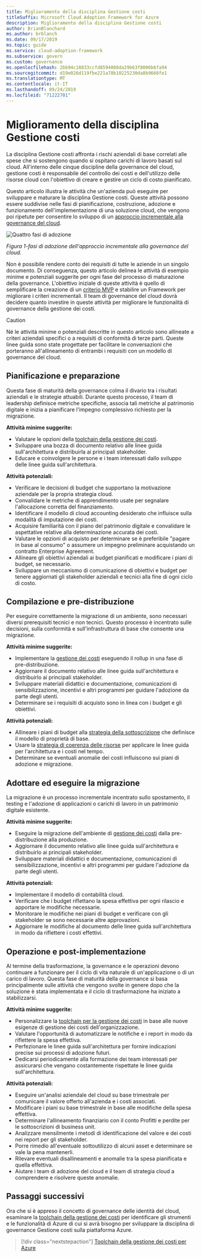 ```yaml
---
title: Miglioramento della disciplina Gestione costi
titleSuffix: Microsoft Cloud Adoption Framework for Azure
description: Miglioramento della disciplina Gestione costi
author: BrianBlanchard
ms.author: brblanch
ms.date: 09/17/2019
ms.topic: guide
ms.service: cloud-adoption-framework
ms.subservice: govern
ms.custom: governance
ms.openlocfilehash: 2bb94c18833ccfd8594088da29b63f8006b6fa94
ms.sourcegitcommit: d19e026d119fbe221a78b10225230da8b9666fe1
ms.translationtype: MT
ms.contentlocale: it-IT
ms.lasthandoff: 09/24/2019
ms.locfileid: "71222701"
---
```

# <a name="cost-management-discipline-improvement"></a>Miglioramento della disciplina Gestione costi

La disciplina Gestione costi affronta i rischi aziendali di base correlati alle spese che si sostengono quando si ospitano carichi di lavoro basati sul cloud. All'interno delle cinque discipline della governance del cloud, gestione costi è responsabile del controllo dei costi e dell'utilizzo delle risorse cloud con l'obiettivo di creare e gestire un ciclo di costo pianificato.

Questo articolo illustra le attività che un'azienda può eseguire per sviluppare e maturare la disciplina Gestione costi. Queste attività possono essere suddivise nelle fasi di pianificazione, costruzione, adozione e funzionamento dell'implementazione di una soluzione cloud, che vengono poi ripetute per consentire lo sviluppo di un [approccio incrementale alla governance del cloud](../guides/index.md#an-incremental-approach-to-cloud-governance).

![Quattro fasi di adozione](../../_images/govern/adoption-phases.png)

*Figura 1-fasi di adozione dell'approccio incrementale alla governance del cloud.*

Non è possibile rendere conto dei requisiti di tutte le aziende in un singolo documento. Di conseguenza, questo articolo delinea le attività di esempio minime e potenziali suggerite per ogni fase del processo di maturazione della governance. L'obiettivo iniziale di queste attività è quello di semplificare la creazione di un [criterio MVP](../guides/index.md#an-incremental-approach-to-cloud-governance) e stabilire un Framework per migliorare i criteri incrementali. Il team di governance del cloud dovrà decidere quanto investire in queste attività per migliorare le funzionalità di governance della gestione dei costi.

> [!CAUTION]
> Né le attività minime o potenziali descritte in questo articolo sono allineate a criteri aziendali specifici o a requisiti di conformità di terze parti. Queste linee guida sono state progettate per facilitare le conversazioni che porteranno all'allineamento di entrambi i requisiti con un modello di governance del cloud.

## <a name="planning-and-readiness"></a>Pianificazione e preparazione

Questa fase di maturità della governance colma il divario tra i risultati aziendali e le strategie attuabili. Durante questo processo, il team di leadership definisce metriche specifiche, associa tali metriche al patrimonio digitale e inizia a pianificare l'impegno complessivo richiesto per la migrazione.

**Attività minime suggerite:**

- Valutare le opzioni della [toolchain della gestione dei costi](./toolchain.md).
- Sviluppare una bozza di documento relativo alle linee guida sull'architettura e distribuirla ai principali stakeholder.
- Educare e coinvolgere le persone e i team interessati dallo sviluppo delle linee guida sull'architettura.

**Attività potenziali:**

- Verificare le decisioni di budget che supportano la motivazione aziendale per la propria strategia cloud.
- Convalidare le metriche di apprendimento usate per segnalare l'allocazione corretta del finanziamento.
- Identificare il modello di cloud accounting desiderato che influisce sulla modalità di imputazione dei costi.
- Acquisire familiarità con il piano del patrimonio digitale e convalidare le aspettative relative alla determinazione accurata dei costi.
- Valutare le opzioni di acquisto per determinare se è preferibile "pagare in base al consumo" o assumere un impegno preliminare acquistando un contratto Enterprise Agreement.
- Allineare gli obiettivi aziendali ai budget pianificati e modificare i piani di budget, se necessario.
- Sviluppare un meccanismo di comunicazione di obiettivi e budget per tenere aggiornati gli stakeholder aziendali e tecnici alla fine di ogni ciclo di costo.

## <a name="build-and-predeployment"></a>Compilazione e pre-distribuzione

Per eseguire correttamente la migrazione di un ambiente, sono necessari diversi prerequisiti tecnici e non tecnici. Questo processo è incentrato sulle decisioni, sulla conformità e sull'infrastruttura di base che consente una migrazione.

**Attività minime suggerite:**

- Implementare la [gestione dei costi](./toolchain.md) eseguendo il rollup in una fase di pre-distribuzione.
- Aggiornare il documento relativo alle linee guida sull'architettura e distribuirlo ai principali stakeholder.
- Sviluppare materiali didattici e documentazione, comunicazioni di sensibilizzazione, incentivi e altri programmi per guidare l'adozione da parte degli utenti.
- Determinare se i requisiti di acquisto sono in linea con i budget e gli obiettivi.

**Attività potenziali:**

- Allineare i piani di budget alla [strategia della sottoscrizione](../../decision-guides/subscriptions/index.md) che definisce il modello di proprietà di base.
- Usare la [strategia di coerenza delle risorse](../../decision-guides/resource-consistency/index.md) per applicare le linee guida per l'architettura e i costi nel tempo.
- Determinare se eventuali anomalie dei costi influiscono sui piani di adozione e migrazione.

## <a name="adopt-and-migrate"></a>Adottare ed eseguire la migrazione

La migrazione è un processo incrementale incentrato sullo spostamento, il testing e l'adozione di applicazioni o carichi di lavoro in un patrimonio digitale esistente.

**Attività minime suggerite:**

- Eseguire la migrazione dell'ambiente di [gestione dei costi](./toolchain.md) dalla pre-distribuzione alla produzione.
- Aggiornare il documento relativo alle linee guida sull'architettura e distribuirlo ai principali stakeholder.
- Sviluppare materiali didattici e documentazione, comunicazioni di sensibilizzazione, incentivi e altri programmi per guidare l'adozione da parte degli utenti.

**Attività potenziali:**

- Implementare il modello di contabilità cloud.
- Verificare che i budget riflettano la spesa effettiva per ogni rilascio e apportare le modifiche necessarie.
- Monitorare le modifiche nei piani di budget e verificare con gli stakeholder se sono necessarie altre approvazioni.
- Aggiornare le modifiche al documento delle linee guida sull'architettura in modo da riflettere i costi effettivi.

## <a name="operate-and-post-implementation"></a>Operazione e post-implementazione

Al termine della trasformazione, la governance e le operazioni devono continuare a funzionare per il ciclo di vita naturale di un'applicazione o di un carico di lavoro. Questa fase di maturità della governance si basa principalmente sulle attività che vengono svolte in genere dopo che la soluzione è stata implementata e il ciclo di trasformazione ha iniziato a stabilizzarsi.

**Attività minime suggerite:**

- Personalizzare la [toolchain per la gestione dei costi](./toolchain.md) in base alle nuove esigenze di gestione dei costi dell'organizzazione.
- Valutare l'opportunità di automatizzare le notifiche e i report in modo da riflettere la spesa effettiva.
- Perfezionare le linee guida sull'architettura per fornire indicazioni precise sui processi di adozione futuri.
- Dedicarsi periodicamente alla formazione dei team interessati per assicurarsi che vengano costantemente rispettate le linee guida sull'architettura.

**Attività potenziali:**

- Eseguire un'analisi aziendale del cloud su base trimestrale per comunicare il valore offerto all'azienda e i costi associati.
- Modificare i piani su base trimestrale in base alle modifiche della spesa effettiva.
- Determinare l'allineamento finanziario con il conto Profitti e perdite per le sottoscrizioni di business unit.
- Analizzare mensilmente i metodi di identificazione del valore e dei costi nei report per gli stakeholder.
- Porre rimedio all'eventuale sottoutilizzo di alcuni asset e determinare se vale la pena mantenerli.
- Rilevare eventuali disallineamenti e anomalie tra la spesa pianificata e quella effettiva.
- Aiutare i team di adozione del cloud e il team di strategia cloud a comprendere e risolvere queste anomalie.

## <a name="next-steps"></a>Passaggi successivi

Ora che si è appreso il concetto di governance delle identità del cloud, esaminare la [toolchain della gestione dei costi](./toolchain.md) per identificare gli strumenti e le funzionalità di Azure di cui si avrà bisogno per sviluppare la disciplina di governance Gestione costi sulla piattaforma Azure.

> [!div class="nextstepaction"]
> [Toolchain della gestione dei costi per Azure](./toolchain.md)
